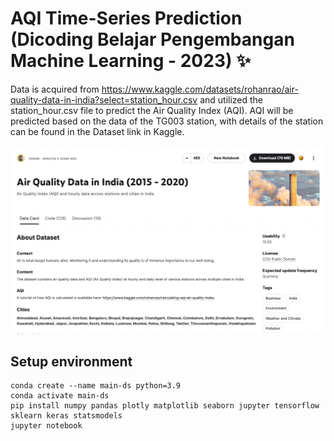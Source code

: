 # AQI Time-Series Prediction (Dicoding Belajar Pengembangan Machine Learning - 2023) ✨

Data is acquired from https://www.kaggle.com/datasets/rohanrao/air-quality-data-in-india?select=station_hour.csv and utilized the station_hour.csv file to predict the Air Quality Index (AQI). AQI will be predicted based on the data of the TG003 station, with details of the station can be found in the Dataset link in Kaggle.

<img src = 'image.png'>

## Setup environment
```
conda create --name main-ds python=3.9
conda activate main-ds
pip install numpy pandas plotly matplotlib seaborn jupyter tensorflow sklearn keras statsmodels
jupyter notebook
```


